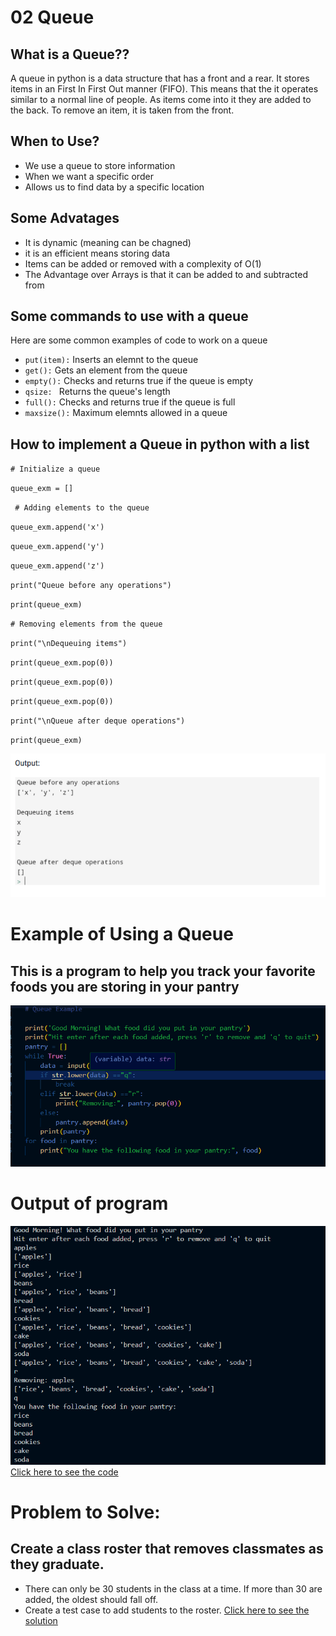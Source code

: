# 02 Queue
## What is a Queue??

A queue in python is a data structure that has a front and a rear. It stores items in an First In First Out manner (FIFO). This means that the it operates similar to a normal line of people. As items come into it they are added to the back. To remove an item, it is taken from the front. 

## When to Use?
* We use a queue to store information 
* When we want a specific order
* Allows us to find data by a specific location

## Some Advatages
* It is dynamic (meaning can be chagned)
* it is an efficient means storing data
* Items can be added or removed with a complexity of O(1)
* The Advantage over Arrays is that it can be added to and subtracted from

## Some commands to use with a queue
Here are some common examples of code to work on a queue
* ` put(item): ` Inserts an elemnt to the queue
* ` get(): ` Gets an element from the queue
* ` empty(): ` Checks and returns true if the queue is empty
* `qsize: ` Returns the queue's length
* ` full(): ` Checks and returns true if the queue is full
* ` maxsize(): ` Maximum elemnts allowed in a queue
 ## How to implement a Queue in python with a list
  ` # Initialize a queue `

`queue_exm = []`

` # Adding elements to the queue`

`queue_exm.append('x')`

`queue_exm.append('y')`

`queue_exm.append('z')`

`print("Queue before any operations")`

`print(queue_exm)`

`# Removing elements from the queue`

`print("\nDequeuing items")`

`print(queue_exm.pop(0))`

`print(queue_exm.pop(0))`

`print(queue_exm.pop(0))`

`print("\nQueue after deque operations")`

`print(queue_exm)`

![output of Queueing op](pictures/image.png)

# Example of Using a Queue
## This is a program to help you track your favorite foods you are storing in your pantry

![example of a queue](pictures/queue_example.png)
 # Output of program
 ![output](pictures/output_queue.png)
 [Click here to see the code](https://github.com/Leepermatt/cse212-final_project/blob/main/01-python_files.py)
 # Problem to Solve: 
 ## Create a class roster that removes classmates as they graduate.
* There can only be 30 students in the class at a time. If more than 30 are added, the oldest should fall off.
* Create a test case to add students to the roster.
[Click here to see the solution](https://github.com/Leepermatt/cse212-final_project/blob/main/01-python_solution.py)
 